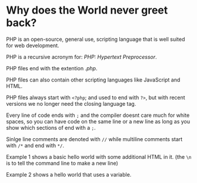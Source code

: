 # Why does the World never greet back?

PHP is an open-source, general use, scripting language that is well suited for web development.

PHP is a recursive acronym for: *PHP: Hypertext Preprocessor*.

PHP files end with the extention *.php*.

PHP files can also contain other scripting languages like JavaScript and HTML.

PHP files always start with `<?php`; and used to end with `?>`, but with recent versions we no longer need the closing language tag.

Every line of code ends with `;` and the compiler doesnt care much for white spaces, so you can have code on the same line or a new line as long as you show which sections of end with a `;`.

Sinlge line comments are denoted with `//` while multiline comments start with `/*` and end with `*/`.

Example 1 shows a basic hello world with some additional HTML in it. (the `\n` is to tell the command line to make a new line)

Example 2 shows a hello world that uses a variable.
